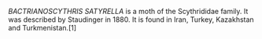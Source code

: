 _BACTRIANOSCYTHRIS SATYRELLA_ is a moth of the Scythrididae family. It was described by Staudinger in 1880. It is found in Iran, Turkey, Kazakhstan and Turkmenistan.[1]
